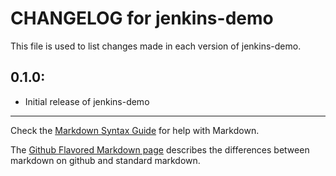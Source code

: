# CHANGELOG for jenkins-demo

This file is used to list changes made in each version of jenkins-demo.

## 0.1.0:

* Initial release of jenkins-demo

- - -
Check the [Markdown Syntax Guide](http://daringfireball.net/projects/markdown/syntax) for help with Markdown.

The [Github Flavored Markdown page](http://github.github.com/github-flavored-markdown/) describes the differences between markdown on github and standard markdown.
